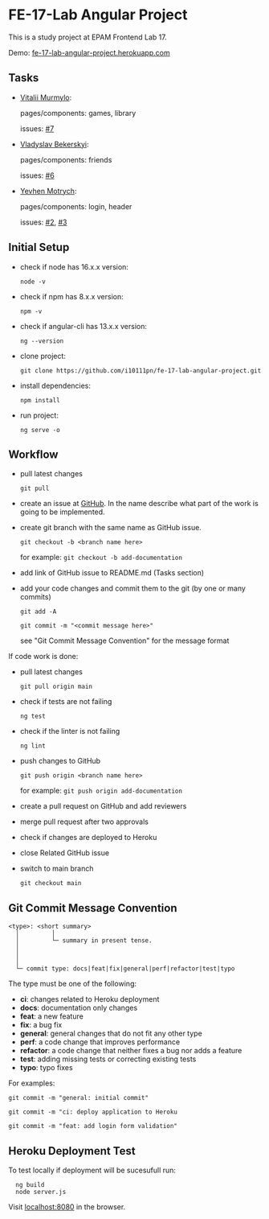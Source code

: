 # FE-17-Lab Angular Project

This is a study project at EPAM Frontend Lab 17.

Demo: [fe-17-lab-angular-project.herokuapp.com](https://fe-17-lab-angular-project.herokuapp.com/)

## Tasks

* [Vitalii Murmylo](https://github.com/VitaliiMurmylo):

  pages/components: games, library

  issues: [#7](https://github.com/i10111pn/fe-17-lab-angular-project/issues/7)

* [Vladyslav Bekerskyi](https://github.com/bekerskyi):

  pages/components: friends

  issues: [#6](https://github.com/i10111pn/fe-17-lab-angular-project/issues/6)

* [Yevhen Motrych](https://github.com/i10111pn): 

  pages/components: login, header

  issues: 
  [#2](https://github.com/i10111pn/fe-17-lab-angular-project/issues/2),
  [#3](https://github.com/i10111pn/fe-17-lab-angular-project/issues/3) 

## Initial Setup

* check if node has 16.x.x version:

  `node -v`
* check if npm has 8.x.x version:

  `npm -v`

* check if angular-cli has 13.x.x version:

  `ng --version`

* clone project: 

  `git clone https://github.com/i10111pn/fe-17-lab-angular-project.git`

* install dependencies:

  `npm install`

* run project:

  `ng serve -o`

## Workflow

* pull latest changes

  `git pull`

* create an issue at [GitHub](https://github.com/i10111pn/fe-17-lab-angular-project/issues). In the name describe what part of the work is going to be implemented.

* create git branch with the same name as GitHub issue.

  `git checkout -b <branch name here>`

  for example: `git checkout -b add-documentation`

* add link of GitHub issue to README.md (Tasks section)

* add your code changes and commit them to the git (by one or many commits)
 
  `git add -A`

  `git commit -m "<commit message here>"`

  see "Git Commit Message Convention" for the message format

If code work is done:

* pull latest changes

  `git pull origin main`

* check if tests are not failing
  
  `ng test`

* check if the linter is not failing
  
  `ng lint`

* push changes to GitHub

  `git push origin <branch name here>`

  for example: `git push origin add-documentation`

* create a pull request on GitHub and add reviewers

* merge pull request after two approvals

* check if changes are deployed to Heroku

* close Related GitHub issue

* switch to main branch

  `git checkout main`

## Git Commit Message Convention

```
<type>: <short summary>
  │         │
  │         └─ summary in present tense.
  │       
  │       
  │
  └─ commit type: docs|feat|fix|general|perf|refactor|test|typo
```

The type must be one of the following:

* **ci**: changes related to Heroku deployment
* **docs**: documentation only changes
* **feat**: a new feature
* **fix**: a bug fix
* **general**: general changes that do not fit any other type
* **perf**: a code change that improves performance
* **refactor**: a code change that neither fixes a bug nor adds a feature
* **test**: adding missing tests or correcting existing tests
* **typo**: typo fixes

For examples:

`git commit -m "general: initial commit"`

`git commit -m "ci: deploy application to Heroku`

`git commit -m "feat: add login form validation"`

## Heroku Deployment Test

  To test locally if deployment will be sucesufull run:

  ```
    ng build
    node server.js
  ```

  Visit [localhost:8080](http://localhost:8080/) in the browser.
